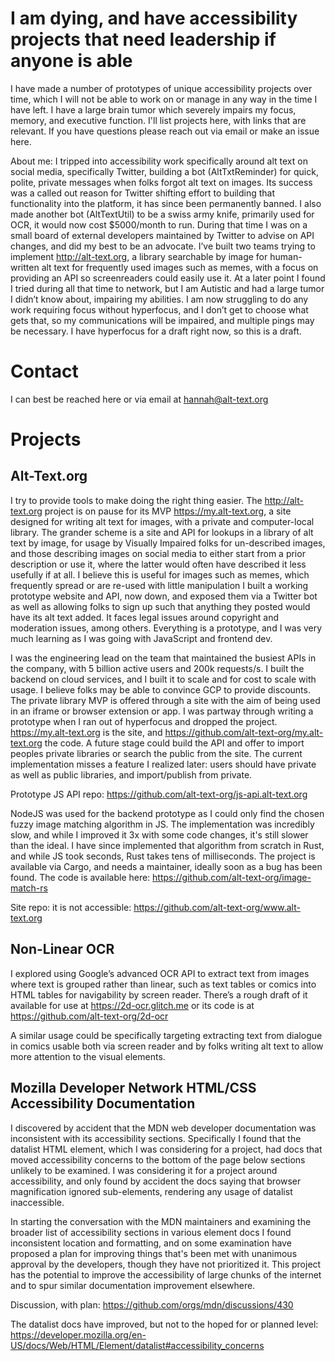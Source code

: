 I am dying, and have accessibility projects that need leadership if anyone is able
===

I have made a number of prototypes of unique accessibility projects over time, which I will not be able to work on or manage in any way in the time I have left. I have a large brain tumor which severely impairs my focus, memory, and executive function. I'll list projects here, with links that are relevant. If you have questions please reach out via email or make an issue here.

About me: I tripped into accessibility work specifically around alt text on social media, specifically Twitter, building a bot (AltTxtReminder) for quick, polite, private messages when folks forgot alt text on images. Its success was a called out reason for Twitter shifting effort to building that functionality into the platform, it has since been permanently banned. I also made another bot (AltTextUtil) to be a swiss army knife, primarily used for OCR, it would now cost $5000/month to run. During that time I was on a small board of external developers maintained by Twitter to advise on API changes, and did my best to be an advocate. I’ve built two teams trying to implement http://alt-text.org, a library searchable by image for human-written alt text for frequently used images such as memes, with a focus on providing an API so screenreaders could easily use it. At a later point I found I tried during all that time to network, but I am Autistic and had a large tumor I didn’t know about, impairing my abilities. I am now struggling to do any work requiring focus without hyperfocus, and I don’t get to choose what gets that, so my communications will be impaired, and multiple pings may be necessary. I have hyperfocus for a draft right now, so this is a draft.

Contact
===

I can best be reached here or via email at hannah@alt-text.org

Projects
===

Alt-Text.org
---

I try to provide tools to make doing the right thing easier. The http://alt-text.org project is on pause for its MVP https://my.alt-text.org, a site designed for writing alt text for images, with a private and computer-local library. The grander scheme is a site and API for lookups in a library of alt text by image, for usage by Visually Impaired folks for un-described images, and those describing images on social media to either start from a prior description or use it, where the latter would often have described it less usefully if at all. I believe this is useful for images such as memes, which frequently spread or are re-used with little manipulation
I built a working prototype website and API, now down, and exposed them via a Twitter bot as well as allowing folks to sign up such that anything they posted would have its alt text added. It faces legal issues around copyright and moderation issues, among others. Everything is a prototype, and I was very much learning as I was going with JavaScript and frontend dev.

I was the engineering lead on the team that maintained the busiest APIs in the company, with 5 billion active users and 200k requests/s. I built the backend on cloud services, and I built it to scale and for cost to scale with usage. I believe folks may be able to convince GCP to provide discounts.
The private library MVP is offered through a site with the aim of being used in an iframe or browser extension or app. I was partway through writing a prototype when I ran out of hyperfocus and dropped the project. https://my.alt-text.org is the site, and https://github.com/alt-text-org/my.alt-text.org the code. A future stage could build the API and offer to import peoples private libraries or search the public from the site. The current implementation misses a feature I realized later: users should have private as well as public libraries, and import/publish from private.

Prototype JS API repo: https://github.com/alt-text-org/js-api.alt-text.org

NodeJS was used for the backend prototype as I could only find the chosen fuzzy image matching algorithm in JS. The implementation was incredibly slow, and while I improved it 3x with some code changes, it's still slower than the ideal. I have since implemented that algorithm from scratch in Rust, and while JS took seconds, Rust takes tens of milliseconds. The project is available via Cargo, and needs a maintainer, ideally soon as a bug has been found. The code is available here: https://github.com/alt-text-org/image-match-rs

Site repo: it is not accessible: https://github.com/alt-text-org/www.alt-text.org


Non-Linear OCR
---

I explored using Google’s advanced OCR API to extract text from images where text is grouped rather than linear, such as text tables or comics into HTML tables for navigability by screen reader. There’s a rough draft of it available for use at https://2d-ocr.glitch.me or its code is at https://github.com/alt-text-org/2d-ocr

A similar usage could be specifically targeting extracting text from dialogue in comics usable both via screen reader and by folks writing alt text to allow more attention to the visual elements.


Mozilla Developer Network HTML/CSS Accessibility Documentation
---

I discovered by accident that the MDN web developer documentation was inconsistent with its accessibility sections. Specifically I found that the datalist HTML element, which I was considering for a project, had docs that moved accessibility concerns to the bottom of the page below sections unlikely to be examined. I was considering it for a project around accessibility, and only found by accident the docs saying that browser magnification ignored sub-elements, rendering any usage of datalist inaccessible.

In starting the conversation with the MDN maintainers and examining the broader list of accessibility sections in various element docs I found inconsistent location and formatting, and on some examination have proposed a plan for improving things that's been met with unanimous approval by the developers, though they have not prioritized it. This project has the potential to improve the accessibility of large chunks of the internet and to spur similar documentation improvement elsewhere.

Discussion, with plan: https://github.com/orgs/mdn/discussions/430

The datalist docs have improved, but not to the hoped for or planned level: https://developer.mozilla.org/en-US/docs/Web/HTML/Element/datalist#accessibility_concerns
